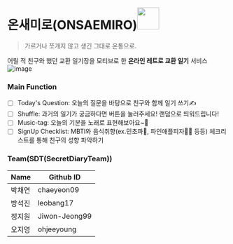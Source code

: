 # 온새미로(ONSAEMIRO)<img src="https://user-images.githubusercontent.com/62995632/118666996-943d8c00-b82e-11eb-983b-b60ff43a6872.png" width="50" height="50">


> 가르거나 쪼개지 않고 생긴 그대로 온통으로.

어릴 적 친구와 했던 교환 일기장을 모티브로 한 **온라인 레트로 교환 일기** 서비스
![image](https://user-images.githubusercontent.com/62995632/118666167-e92cd280-b82d-11eb-87b9-7b88bb4a0eaf.png)



### Main Function

  - [ ] Today's Question: 오늘의 질문을 바탕으로 친구와 함께 일기 쓰기✍️
  - [ ] Shuffle: 과거의 일기가 궁금하다면 버튼을 눌러주세요! 랜덤으로 띄워드립니다!
  - [ ] Music-tag: 오늘의 기분을 노래로 표현해보아요~🎵
  - [ ] SignUp Checklist: MBTI와 음식취향(ex.민초파🍵, 파인애플피자🍍🍕 등등) 체크리스트를 통해 친구의 성향 파악하기
  
### Team(SDT(SecretDiaryTeam))
|Name|Github ID|
|-----|---------|
|박채연|chaeyeon09|
|방석진|leobang17|
|정지원|Jiwon-Jeong99|
|오지영|ohjeeyoung|
